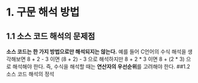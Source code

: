 # 1. 구문 해석 방법
## 1.1 소스 코드 해석의 문제점
**소스 코드는 한 가지 방법으로만 해석되지는 않는다.** 예를 들어 C언어의 수식 해석을 생각해보면 8 + 2 - 3 이면 (8 + 2) - 3 으로 해석하지만 8 + 2 * 3 이면 8 + (2 * 3) 으로 해석해야 한다. 즉, 수식을 해석할 때는 **연산자의 우선순위**를 고려해야 한다.
##1.2 소스 코드 해석의 정석